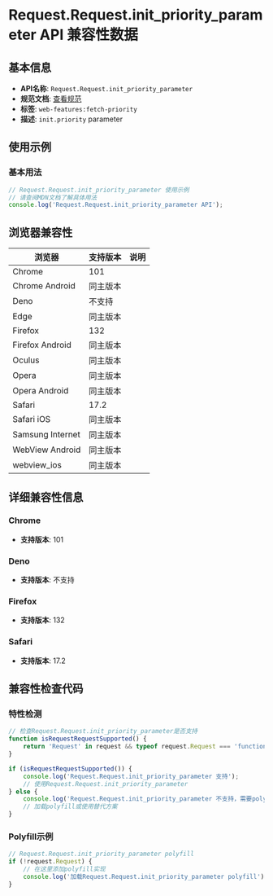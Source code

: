 # Request.Request.init_priority_parameter API 兼容性数据

## 基本信息

- **API名称**: `Request.Request.init_priority_parameter`
- **规范文档**: [查看规范](https://fetch.spec.whatwg.org/#dom-requestinit-priority)
- **标签**: `web-features:fetch-priority`
- **描述**: `init.priority` parameter

## 使用示例

### 基本用法

```javascript
// Request.Request.init_priority_parameter 使用示例
// 请查阅MDN文档了解具体用法
console.log('Request.Request.init_priority_parameter API');
```

## 浏览器兼容性

| 浏览器 | 支持版本 | 说明 |
|--------|----------|------|
| Chrome | 101 |  |
| Chrome Android | 同主版本 |  |
| Deno | 不支持 |  |
| Edge | 同主版本 |  |
| Firefox | 132 |  |
| Firefox Android | 同主版本 |  |
| Oculus | 同主版本 |  |
| Opera | 同主版本 |  |
| Opera Android | 同主版本 |  |
| Safari | 17.2 |  |
| Safari iOS | 同主版本 |  |
| Samsung Internet | 同主版本 |  |
| WebView Android | 同主版本 |  |
| webview_ios | 同主版本 |  |

## 详细兼容性信息

### Chrome

- **支持版本**: 101

### Deno

- **支持版本**: 不支持

### Firefox

- **支持版本**: 132

### Safari

- **支持版本**: 17.2

## 兼容性检查代码

### 特性检测

```javascript
// 检查Request.Request.init_priority_parameter是否支持
function isRequestRequestSupported() {
    return 'Request' in request && typeof request.Request === 'function';
}

if (isRequestRequestSupported()) {
    console.log('Request.Request.init_priority_parameter 支持');
    // 使用Request.Request.init_priority_parameter
} else {
    console.log('Request.Request.init_priority_parameter 不支持，需要polyfill');
    // 加载polyfill或使用替代方案
}
```

### Polyfill示例

```javascript
// Request.Request.init_priority_parameter polyfill
if (!request.Request) {
    // 在这里添加polyfill实现
    console.log('加载Request.Request.init_priority_parameter polyfill');
}
```

